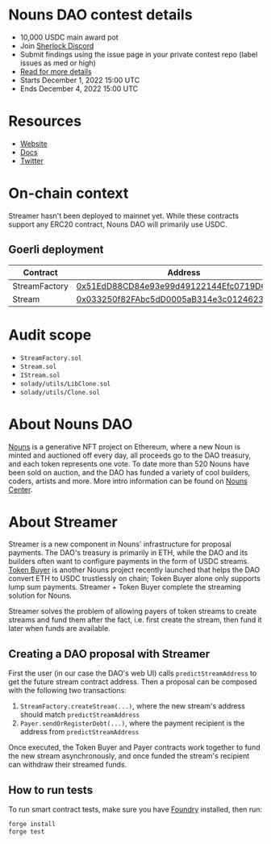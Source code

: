 # Nouns DAO contest details

- 10,000 USDC main award pot
- Join [Sherlock Discord](https://discord.gg/MABEWyASkp)
- Submit findings using the issue page in your private contest repo (label issues as med or high)
- [Read for more details](https://docs.sherlock.xyz/audits/watsons)
- Starts December 1, 2022 15:00 UTC
- Ends December 4, 2022 15:00 UTC

# Resources

- [Website](https://nouns.wtf/)
- [Docs](https://nouns.center/)
- [Twitter](https://twitter.com/nounsdao)

# On-chain context

Streamer hasn't been deployed to mainnet yet.
While these contracts support any ERC20 contract, Nouns DAO will primarily use USDC.

## Goerli deployment

| Contract      | Address                                                                                                                      |
| ------------- | ---------------------------------------------------------------------------------------------------------------------------- |
| StreamFactory | [0x51EdD88CD84e93e99d49122144Efc0719D6eE450](https://goerli.etherscan.io/address/0x51EdD88CD84e93e99d49122144Efc0719D6eE450) |
| Stream        | [0x033250f82FAbc5dD0005aB314e3c0124623d9D58](https://goerli.etherscan.io/address/0x033250f82FAbc5dD0005aB314e3c0124623d9D58) |

# Audit scope

- `StreamFactory.sol`
- `Stream.sol`
- `IStream.sol`
- `solady/utils/LibClone.sol`
- `solady/utils/Clone.sol`

# About Nouns DAO

[Nouns](https://nouns.wtf/) is a generative NFT project on Ethereum, where a new Noun is minted and auctioned off every day, all proceeds go to the DAO treasury, and each token represents one vote. To date more than 520 Nouns have been sold on auction, and the DAO has funded a variety of cool builders, coders, artists and more. More intro information can be found on [Nouns Center](https://nouns.center/).

# About Streamer

Streamer is a new component in Nouns' infrastructure for proposal payments. The DAO's treasury is primarily in ETH, while the DAO and its builders often want to configure payments in the form of USDC streams. [Token Buyer](https://github.com/nounsDAO/token-buyer/) is another Nouns project recently launched that helps the DAO convert ETH to USDC trustlessly on chain; Token Buyer alone only supports lump sum payments. Streamer + Token Buyer complete the streaming solution for Nouns.

Streamer solves the problem of allowing payers of token streams to create streams and fund them after the fact,
i.e. first create the stream, then fund it later when funds are available.

## Creating a DAO proposal with Streamer

First the user (in our case the DAO's web UI) calls `predictStreamAddress` to get the future stream contract address.
Then a proposal can be composed with the following two transactions:

1. `StreamFactory.createStream(...)`, where the new stream's address should match `predictStreamAddress`
2. `Payer.sendOrRegisterDebt(...)`, where the payment recipient is the address from `predictStreamAddress`

Once executed, the Token Buyer and Payer contracts work together to fund the new stream asynchronously, and once funded the stream's recipient can withdraw their streamed funds.

## How to run tests

To run smart contract tests, make sure you have [Foundry](https://book.getfoundry.sh/) installed, then run:

```sh
forge install
forge test
```
